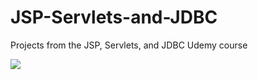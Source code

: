 # JSP-Servlets-and-JDBC
Projects from the JSP, Servlets, and JDBC Udemy course

<img src="https://img-c.udemycdn.com/course/240x135/618736_237d_5.jpg"/>

